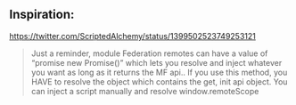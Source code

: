 

## Inspiration:
https://twitter.com/ScriptedAlchemy/status/1399502523749253121

> Just a reminder, module Federation remotes can have a value of “promise new Promise()” which lets you resolve and inject whatever you want as long as it returns the MF api..
>If you use this method, you HAVE to resolve the object which contains the get, init api object. You can inject a script manually and resolve window.remoteScope